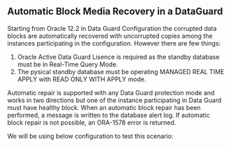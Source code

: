 ## Automatic Block Media Recovery in a DataGuard

Starting from Oracle 12.2 in Data Guard Configuration the corrupted data blocks are automatically recovered with uncorrupted copies among the instances participating in the configuration. However there are few things:
1. Oracle Active Data Guard Lisence is required as the standby database must be in Real-Time Query Mode.
2. The pysical standby database must be operating MANAGED REAL TIME APPLY with READ ONLY WITH APPLY mode.

Automatic repair is supported with any Data Guard protection mode and works in two directions but one of the instance participating in Data Guard must have healthy block. When an automatic block repair has been performed, a message is written to the database alert log. If automatic block repair is not possible, an ORA-1578 error is returned.

We will be using below configuration to test this scenario: